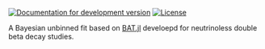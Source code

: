 [![Documentation for development version](https://img.shields.io/badge/docs-dev-blue.svg)](https://sofia-calgaro.github.io/ZeroNuFit.jl/)
[![License](http://img.shields.io/badge/license-MIT-brightgreen.svg?style=flat)](LICENSE.md)

A Bayesian unbinned fit based on [BAT.jl](https://github.com/bat/BAT.jl) develoepd for neutrinoless double beta decay studies.
